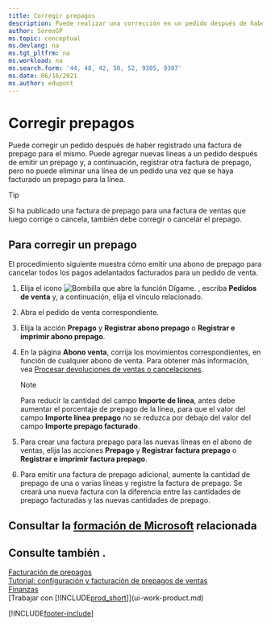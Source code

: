 ```yaml
---
title: Corregir prepagos
description: Puede realizar una corrección en un pedido después de haber registrado una factura de prepago para el pedido y agregar nuevas líneas a un pedido después de emitir un prepago.
author: SorenGP
ms.topic: conceptual
ms.devlang: na
ms.tgt_pltfrm: na
ms.workload: na
ms.search.form: '44, 48, 42, 50, 52, 9305, 9307'
ms.date: 06/16/2021
ms.author: edupont
---
```

# <a name="correct-prepayments" />Corregir prepagos

Puede corregir un pedido después de haber registrado una factura de prepago para el mismo. Puede agregar nuevas líneas a un pedido después de emitir un prepago y, a continuación, registrar otra factura de prepago, pero no puede eliminar una línea de un pedido una vez que se haya facturado un prepago para la línea.  

> [!TIP]
> Si ha publicado una factura de prepago para una factura de ventas que luego corrige o cancela, también debe corregir o cancelar el prepago.

## <a name="to-correct-a-prepayment" />Para corregir un prepago

El procedimiento siguiente muestra cómo emitir una abono de prepago para cancelar todos los pagos adelantados facturados para un pedido de venta.  

1. Elija el icono ![Bombilla que abre la función Dígame.](media/ui-search/search_small.png "Dígame qué desea hacer") , escriba **Pedidos de venta** y, a continuación, elija el vínculo relacionado.  
2. Abra el pedido de venta correspondiente.
3. Elija la acción **Prepago** y **Registrar abono prepago** o **Registrar e imprimir abono prepago**.  
4. En la página **Abono venta**, corrija los movimientos correspondientes, en función de cualquier abono de venta. Para obtener más información, vea [Procesar devoluciones de ventas o cancelaciones](sales-how-process-sales-returns-cancellations.md).  

    > [!NOTE]  
    > Para reducir la cantidad del campo **Importe de línea**, antes debe aumentar el porcentaje de prepago de la línea, para que el valor del campo **Importe línea prepago** no se reduzca por debajo del valor del campo **Importe prepago facturado**.

5. Para crear una factura prepago para las nuevas líneas en el abono de ventas, elija las acciones **Prepago** y **Registrar factura prepago** o **Registrar e imprimir factura prepago**.  
6. Para emitir una factura de prepago adicional, aumente la cantidad de prepago de una o varias líneas y registre la factura de prepago. Se creará una nueva factura con la diferencia entre las cantidades de prepago facturadas y las nuevas cantidades de prepago.  

## <a name="see-related-microsoft-training" />Consultar la [formación de Microsoft](/training/modules/prepayment-invoices-dynamics-365-business-central/) relacionada

## <a name="see-also" />Consulte también .

[Facturación de prepagos](finance-invoice-prepayments.md)  
[Tutorial: configuración y facturación de prepagos de ventas](walkthrough-setting-up-and-invoicing-sales-prepayments.md)  
[Finanzas](finance.md)  
[Trabajar con [!INCLUDE[prod_short](includes/prod_short.md)]](ui-work-product.md)  


[!INCLUDE[footer-include](includes/footer-banner.md)]
